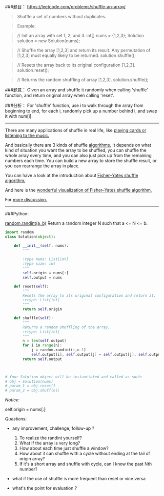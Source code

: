 ###题目：
https://leetcode.com/problems/shuffle-an-array/

>Shuffle a set of numbers without duplicates.

>Example:

>// Init an array with set 1, 2, and 3.
int[] nums = {1,2,3};
Solution solution = new Solution(nums);

>// Shuffle the array [1,2,3] and return its result. Any permutation of [1,2,3] must equally likely to be returned.
solution.shuffle();

>// Resets the array back to its original configuration [1,2,3].
solution.reset();

>// Returns the random shuffling of array [1,2,3].
solution.shuffle();


###题意：
Given an array and shuffle it randomly when calling 'shuffle' function, and return original array when calling 'reset'.


###分析：
For 'shuffle' function, use i to walk through the array from beginning to end, for each i, randomly pick up a number behind i, and swap it with num[i].

---

There are many applications of shuffle in real life, like [playing cards or listening to the music.](http://www.cnblogs.com/huaping-audio/archive/2008/09/09/1287985.html)

And basically there are 3 kinds of shuffle [algorithms.](http://www.cnblogs.com/tudas/p/3-shuffle-algorithm.html)
It depends on what kind of situation you want the array to be shuffled, you can shuffle the whole array every time, and you can also just pick up from the remaining numbers each time. You can build a new array to store the shuffle result, or you can rearrange the array in place.

You can have a look at the introduction about [Fisher–Yates shuffle algorithm.](https://en.wikipedia.org/wiki/Fisher%E2%80%93Yates_shuffle#The_modern_algorithm)

And here is the [wonderful visualization of Fisher–Yates shuffle algorithm.](https://bost.ocks.org/mike/shuffle/)

For [more discussion.](http://stackoverflow.com/questions/2450954/how-to-randomize-shuffle-a-javascript-array)

---

###Python:

[random.randint(a, b)](https://docs.python.org/2/library/random.html)
Return a random integer N such that a <= N <= b.


``` python
import random
class Solution(object):

    def __init__(self, nums):
        """
        
        :type nums: List[int]
        :type size: int
        """
        self.origin = nums[:]
        self.output = nums

    def reset(self):
        """
        Resets the array to its original configuration and return it.
        :rtype: List[int]
        """
        return self.origin

    def shuffle(self):
        """
        Returns a random shuffling of the array.
        :rtype: List[int]
        """
        n = len(self.output)
        for i in range(n):
            j = random.randint(i,n-1)
            self.output[i], self.output[j] = self.output[j], self.output[i]
        return self.output
            


# Your Solution object will be instantiated and called as such:
# obj = Solution(nums)
# param_1 = obj.reset()
# param_2 = obj.shuffle()
```


*Notice:*

self.origin = nums[:]


*Questions:*

- any improvement, challenge, follow-up ?
    1. To realize the randint yourself? 
    2. What if the array is very long? 
    3. How about each time just shuffle a window? 
    4. How about it can shuffle with a cycle without ending at the tail of origin array?
    5. If it's a short array and shuffle with cycle, can I know the past Nth number?
    
- what if the use of shuffle is more frequent than reset or vice versa
- what's the point for evaluation ?
